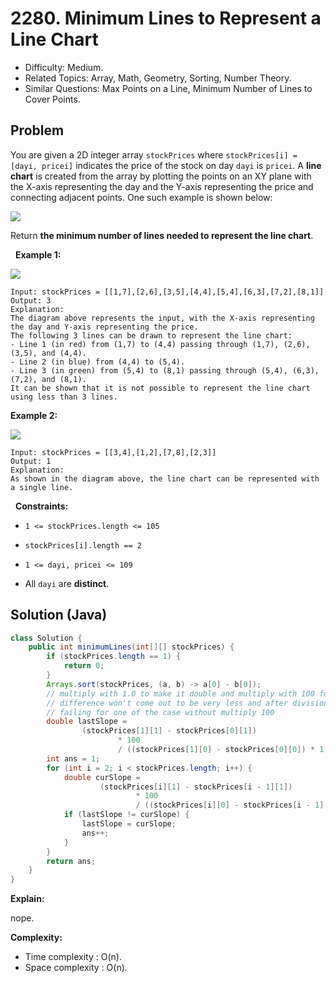 # 2280. Minimum Lines to Represent a Line Chart

- Difficulty: Medium.
- Related Topics: Array, Math, Geometry, Sorting, Number Theory.
- Similar Questions: Max Points on a Line, Minimum Number of Lines to Cover Points.

## Problem

You are given a 2D integer array ```stockPrices``` where ```stockPrices[i] = [dayi, pricei]``` indicates the price of the stock on day ```dayi``` is ```pricei```. A **line chart** is created from the array by plotting the points on an XY plane with the X-axis representing the day and the Y-axis representing the price and connecting adjacent points. One such example is shown below:

![](https://assets.leetcode.com/uploads/2022/03/30/1920px-pushkin_population_historysvg.png)

Return **the **minimum number of lines** needed to represent the line chart**.

 
**Example 1:**

![](https://assets.leetcode.com/uploads/2022/03/30/ex0.png)

```
Input: stockPrices = [[1,7],[2,6],[3,5],[4,4],[5,4],[6,3],[7,2],[8,1]]
Output: 3
Explanation:
The diagram above represents the input, with the X-axis representing the day and Y-axis representing the price.
The following 3 lines can be drawn to represent the line chart:
- Line 1 (in red) from (1,7) to (4,4) passing through (1,7), (2,6), (3,5), and (4,4).
- Line 2 (in blue) from (4,4) to (5,4).
- Line 3 (in green) from (5,4) to (8,1) passing through (5,4), (6,3), (7,2), and (8,1).
It can be shown that it is not possible to represent the line chart using less than 3 lines.
```

**Example 2:**

![](https://assets.leetcode.com/uploads/2022/03/30/ex1.png)

```
Input: stockPrices = [[3,4],[1,2],[7,8],[2,3]]
Output: 1
Explanation:
As shown in the diagram above, the line chart can be represented with a single line.
```

 
**Constraints:**


	
- ```1 <= stockPrices.length <= 105```
	
- ```stockPrices[i].length == 2```
	
- ```1 <= dayi, pricei <= 109```
	
- All ```dayi``` are **distinct**.



## Solution (Java)

```java
class Solution {
    public int minimumLines(int[][] stockPrices) {
        if (stockPrices.length == 1) {
            return 0;
        }
        Arrays.sort(stockPrices, (a, b) -> a[0] - b[0]);
        // multiply with 1.0 to make it double and multiply with 100 for making it big so that
        // difference won't come out to be very less and after division it become 0.
        // failing for one of the case without multiply 100
        double lastSlope =
                (stockPrices[1][1] - stockPrices[0][1])
                        * 100
                        / ((stockPrices[1][0] - stockPrices[0][0]) * 1.0);
        int ans = 1;
        for (int i = 2; i < stockPrices.length; i++) {
            double curSlope =
                    (stockPrices[i][1] - stockPrices[i - 1][1])
                            * 100
                            / ((stockPrices[i][0] - stockPrices[i - 1][0]) * 1.0);
            if (lastSlope != curSlope) {
                lastSlope = curSlope;
                ans++;
            }
        }
        return ans;
    }
}
```

**Explain:**

nope.

**Complexity:**

* Time complexity : O(n).
* Space complexity : O(n).
